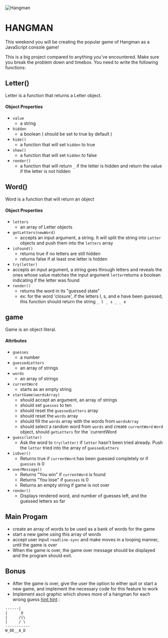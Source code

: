![Hangman](http://www.roomrecess.com/Pictures/HangmanTitle.png)
# HANGMAN

This weekend you will be creating the popular game of Hangman as a JavaScript console game!

This is a big project compared to anything you've encountered. Make sure you break the problem down and timebox. You need to write the following functions:

## Letter()

Letter is a function that returns a Letter object.

#### Object Properties

* `value`
  * a string
* `hidden`
  * a boolean ( should be set to true by default )
* `hide()`
  * a function that will set `hidden` to true
* `show()`
  * a function that will set `hidden` to false
* `render()`
  * a function that will return ` _ ` if the letter is hidden and return the value if the letter is not hidden

## Word()

Word is a function that will return an object

#### Object Properties

* `letters`
  * an array of Letter objects
* `getLetters(newWord)`
  * accepts an input argument, a string. It will split the string into `Letter` objects and push them into the `letters` array
* `isFound()`
  * returns true if no letters are still hidden
  * returns false if at least one letter is hidden
* `try(letter)`
* accepts an input argument, a string goes through letters and reveals the ones whose value matches the input argument `letter`returns a boolean indicating if the letter was found
* `render()`
  * returns the word in its "guessed state"
  * ex: for the word 'closure', if the letters l, s, and e have been guessed, this function should return the string `_ l _ s _ _ e`

## game

Game is an object literal.

#### Attributes

* `guesses`
  * a number
* `guessedLetters`
  * an array of strings
* `words`
  * an array of strings
* `currentWord`
  * starts as an empty string
* `startGame(wordsArray)`
  * should accept an argument, an array of strings
  * should set `guesses` to ten
  * should reset the `guessedLetters` array
  * should reset the `words` array
  * should fill the `words` array with the words from `wordsArray`
  * should select a random word from `words` and create `currentWord` `Word` object, should `getLetters` for the `currentWord
* `guess(letter)`
  * Ask the word to `try(letter)` if `letter` hasn't been tried already. Push the `letter` tried into the array of `guessedLetters`
* `isOver()`
  * Returns true if `currentWord` has been guessed completely or if `guesses` is 0
* `overMessage()`
  * Returns "You win" if `currentWord` is found
  * Returns "You lose" if `guesses` is 0
  * Returns an empty string if game is not over
* `render()`
  * Displays rendered word, and number of guesses left, and the guessed letters so far


## Main Progam

* create an array of words to be used as a bank of words for the game
* start a new game using this array of words
* accept user input `readline-sync` and make moves in a looping manner, until the game is over
* When the game is over, the game over message should be displayed and the
program should exit.

## Bonus

* After the game is over, give the user the option to either quit or start a new game, and implement the necessary code for this feature to work
* Implement ascii graphic which shows more of a hangman for each wrong guess [hint hint](https://www.npmjs.com/package/ascii-art) :
```
------|
|      O
|     /|\
|     / \
-----------
W_DE__A_D
```
